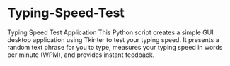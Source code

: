 # Typing-Speed-Test
Typing Speed Test Application  This Python script creates a simple GUI desktop application using Tkinter to test your typing speed. It presents a random text phrase for you to type, measures your typing speed in words per minute (WPM), and provides instant feedback. 
